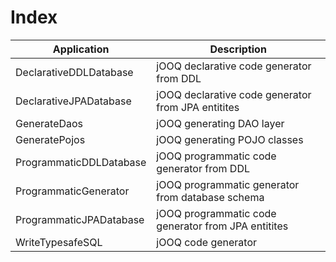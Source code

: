 # Index

| Application             | Description
| ------------------------|-----------------------------------------------------|
| DeclarativeDDLDatabase  | jOOQ declarative code generator from DDL            |
| DeclarativeJPADatabase  | jOOQ declarative code generator from JPA entitites  |
| GenerateDaos            | jOOQ generating DAO layer                           |
| GeneratePojos           | jOOQ generating POJO classes                        |
| ProgrammaticDDLDatabase | jOOQ programmatic code generator from DDL           |
| ProgrammaticGenerator   | jOOQ programmatic generator from database schema    |
| ProgrammaticJPADatabase | jOOQ programmatic code generator from JPA entitites |
| WriteTypesafeSQL        | jOOQ code generator                                 |
